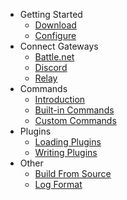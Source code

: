 * Getting Started
    * [Download](/)
    * [Configure](config.md)
* Connect Gateways
    * [Battle.net](bnet.md)
    * [Discord](discord.md)
    * [Relay](relay.md)
* Commands
    * [Introduction](commands.md)
    * [Built-in Commands](commands_builtin.md)
    * [Custom Commands](commands_custom.md)
* Plugins
    * [Loading Plugins](loading_plugins.md)
    * [Writing Plugins](writing_plugins.md)
* Other
    * [Build From Source](build.md)
    * [Log Format](log.md)